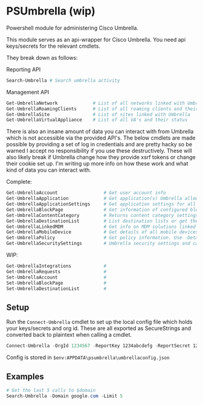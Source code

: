 # PSUmbrella (wip)

Powershell module for administering Cisco Umbrella.

This module serves as an api-wrapper for Cisco Umbrella. You need api keys/secrets for the relevant cmdlets.

They break down as follows:

Reporting API
```powershell
Search-Umbrella # Search umbrella activity
```

Management API
```powershell
Get-UmbrellaNetwork             # List of all networks linked with Umbrella
Get-UmbrellaRoamingClients      # List of all roaming clients and their status
Get-UmbrellaSite                # List of sites linked with Umbrella
Get-UmbrellaVirtualAppliance    # List of all VA's and their status
```

There is also an insane amount of data you can interact with from Umbrella which is not accessible via the provided API's. The below cmdlets are made possible by providing a set of log in credentials and are pretty hacky so be warned I accept no responsibility if you use these destructively. These will also likely break if Umbrella change how they provide xsrf tokens or change their cookie set up.
I'm writing up more info on how these work and what kind of data you can interact with.

Complete:
```powershell
Get-UmbrellaAccount                 # Get user account info
Get-UmbrellaApplication             # Get application(s) Umbrella allows you to block/allow
Get-UmbrellaApplicationSettings     # Get application settings for all or specified app setting policy
Get-UmbrellaBlockPage               # Get information of configured block pages
Get-UmbrellaContentCategory         # Returns content category settings. Enabled categories are returned in results for specific content category profile
Get-UmbrellaDestinationList         # List destination lists or get the destinations of specified destination list
Get-UmbrellaLinkedMDM               # Get info on MDM solutions linked with Umbrella (note this can include a lot of senstitive info)
Get-UmbrellaMobileDevice            # Get details of all mobile devices controlled by Umbrella (lots of info!!)
Get-UmbrellaPolicy                  # Get policy information. Use -Detailed for loads more info
Get-UmbrellaSecuritySettings        # Umbrella security settings and category selections
```

WIP:
```powershell
Get-UmbrellaIntegrations            #
Get-UmbrellaRequests                #
Set-UmbrellaAccount                 #
Set-UmbrellaBlockPage               #
Set-UmbrellaDestinationList         #
```

## Setup
Run the `Connect-Umbrella` cmdlet to set up the local config file which holds your keys/secrets and org id. These are all exported as SecureStrings and converted back to plaintext when calling a cmdlet.
```powershell
Connect-Umbrella -OrgId 1234567 -ReportKey 1234abcdefg -ReportSecret 1234abcdefg -NetworkKey 1234abcdefg -NetworkSecret 1234abcdefg -ManagementKey 1234abcdefg -ManagementSecret 1234abcdefg -Credentials $credsObject
```
Config is stored in `$env:APPDATA\psumbrella\umbrellaconfig.json`

## Examples
```powershell
# Get the last 5 calls to $domain
Search-Umbrella -Domain google.com -Limit 5
```
